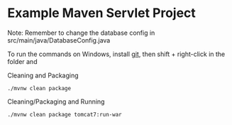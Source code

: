# Example Maven Servlet Project

Note: Remember to change the database config in src/main/java/DatabaseConfig.java

To run the commands on Windows, install [git](https://git-scm.com/downloads), then shift + right-click in the folder and  

Cleaning and Packaging

```
./mvnw clean package
```

Cleaning/Packaging and Running

```
./mvnw clean package tomcat7:run-war
```

